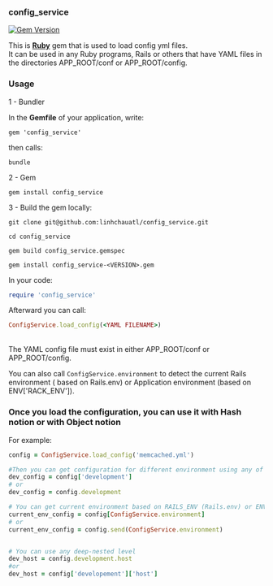 ### config_service
[![Gem Version](https://badge.fury.io/rb/config_service.svg)](http://badge.fury.io/rb/config_service)

This is [**Ruby**](https://www.ruby-lang.org/) gem that is used to load config yml files.<br/>
It can be used in any Ruby programs, Rails or others that have YAML files in the directories APP_ROOT/conf or APP_ROOT/config.<br/>

### Usage

1 - Bundler

In the **Gemfile** of your application, write:
```
gem 'config_service'
```
then calls:
```
bundle
```

2 - Gem
```
gem install config_service
```

3 - Build the gem locally:
```
git clone git@github.com:linhchauatl/config_service.git

cd config_service

gem build config_service.gemspec

gem install config_service-<VERSION>.gem
```

In your code:
```ruby
require 'config_service'
```

Afterward you can call:<br/>
```ruby
ConfigService.load_config(<YAML FILENAME>)
```

<br/> The YAML config file must exist in either APP_ROOT/conf or APP_ROOT/config.<br/>

You can also call `ConfigService.environment` to detect the current Rails environment ( based on Rails.env) or Application environment (based on ENV['RACK_ENV']).</br>

### Once you load the configuration, you can use it with Hash notion or with Object notion

For example:
```ruby
config = ConfigService.load_config('memcached.yml')

#Then you can get configuration for different environment using any of these commands:
dev_config = config['development']
# or
dev_config = config.development

# You can get current environment based on RAILS_ENV (Rails.env) or ENV['RACK_ENV']
current_env_config = config[ConfigService.environment]
# or
current_env_config = config.send(ConfigService.environment)


# You can use any deep-nested level
dev_host = config.development.host
#or
dev_host = config['developement']['host']

```

